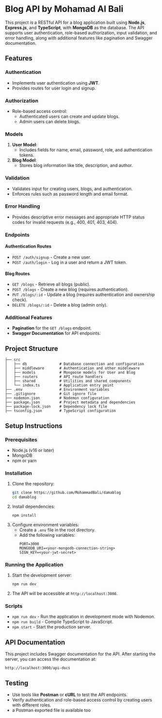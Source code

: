 # Blog API by Mohamad Al Bali

This project is a RESTful API for a blog application built using **Node.js**, **Express.js**, and **TypeScript**, with **MongoDB** as the database. The API supports user authentication, role-based authorization, input validation, and error handling, along with additional features like pagination and Swagger documentation.

## Features

### Authentication
- Implements user authentication using **JWT**.
- Provides routes for user login and signup.

### Authorization
- Role-based access control:
    - Authenticated users can create and update blogs.
    - Admin users can delete blogs.

### Models
1. **User Model**:
    - Includes fields for name, email, password, role, and authentication tokens.
2. **Blog Model**:
    - Stores blog information like title, description, and author.

### Validation
- Validates input for creating users, blogs, and authentication.
- Enforces rules such as password length and email format.

### Error Handling
- Provides descriptive error messages and appropriate HTTP status codes for invalid requests (e.g., 400, 401, 403, 404).

### Endpoints
#### Authentication Routes
- `POST /auth/signup` - Create a new user.
- `POST /auth/login` - Log in a user and return a JWT token.

#### Blog Routes
- `GET /blogs` - Retrieve all blogs (public).
- `POST /blogs` - Create a new blog (requires authentication).
- `PUT /blogs/:id` - Update a blog (requires authentication and ownership check).
- `DELETE /blogs/:id` - Delete a blog (admin only).

### Additional Features
- **Pagination** for the `GET /blogs` endpoint.
- **Swagger Documentation** for API endpoints.

## Project Structure
```
├── src
│   ├── db               # Database connection and configuration
│   ├── middleware       # Authentication and other middleware
│   ├── models           # Mongoose models for User and Blog
│   ├── routers          # API route handlers
│   ├── shared           # Utilities and shared components
│   └── index.ts         # Application entry point
├── .env                 # Environment variables
├── .gitignore           # Git ignore file
├── nodemon.json         # Nodemon configuration
├── package.json         # Project metadata and dependencies
├── package-lock.json    # Dependency lock file
├── tsconfig.json        # TypeScript configuration
```

## Setup Instructions

### Prerequisites
- Node.js (v16 or later)
- MongoDB
- npm or yarn

### Installation
1. Clone the repository:
   ```bash
   git clone https://github.com/MohammadBali/damablog
   cd damablog
   ```
2. Install dependencies:
   ```bash
   npm install
   ```
3. Configure environment variables:
    - Create a `.env` file in the root directory.
    - Add the following variables:
      ```env
      PORT=3000
      MONGODB_URI=<your-mongodb-connection-string>
      SIGN_KEY=<your-jwt-secret>
      ```

### Running the Application
1. Start the development server:
   ```bash
   npm run dev
   ```
2. The API will be accessible at `http://localhost:3000`.

### Scripts
- `npm run dev` - Run the application in development mode with Nodemon.
- `npm run build` - Compile TypeScript to JavaScript.
- `npm start` - Start the production server.

## API Documentation
This project includes Swagger documentation for the API. After starting the server, you can access the documentation at:
```
http://localhost:3000/api-docs
```

## Testing
- Use tools like **Postman** or **cURL** to test the API endpoints.
- Verify authentication and role-based access control by creating users with different roles.
- a Postman exported file is available too



